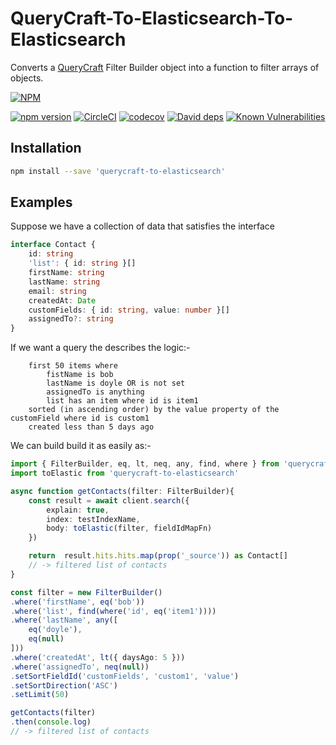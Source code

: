 # QueryCraft-To-Elasticsearch-To-Elasticsearch
Converts a [QueryCraft](https://github.com/BeameryHQ/QueryCraft) Filter Builder object into a function to filter arrays of objects.


[![NPM](https://nodei.co/npm/querycraft-to-elasticsearch.png)](https://npmjs.org/package/querycraft-to-elasticsearch)

[![npm version](https://badge.fury.io/js/querycraft-to-elasticsearch.svg)](https://badge.fury.io/js/querycraft-to-elasticsearch)
[![CircleCI](https://circleci.com/gh/BeameryHQ/QueryCraft-To-Elasticsearch.svg?style=shield)](https://circleci.com/gh/BeameryHQ/QueryCraft-To-Elasticsearch)
[![codecov](https://codecov.io/gh/BeameryHQ/QueryCraft-To-Elasticsearch/branch/master/graph/badge.svg)](https://codecov.io/gh/BeameryHQ/QueryCraft-To-Elasticsearch)
[![David deps](https://david-dm.org/BeameryHQ/QueryCraft-To-Elasticsearch.svg)](https://david-dm.org/BeameryHQ/QueryCraft-To-Elasticsearch)
[![Known Vulnerabilities](https://snyk.io/test/github/beameryhq/querycraft-to-elasticsearch/badge.svg)](https://snyk.io/test/github/beameryhq/querycraft-to-elasticsearch)

## Installation

```sh
npm install --save 'querycraft-to-elasticsearch'
```

## Examples

Suppose we have a collection of data that satisfies the interface

```ts
interface Contact {
    id: string
    'list': { id: string }[]
    firstName: string
    lastName: string
    email: string
    createdAt: Date
    customFields: { id: string, value: number }[]
    assignedTo?: string
}
```

If we want a query the describes the logic:-
```
    first 50 items where
        fistName is bob
        lastName is doyle OR is not set
        assignedTo is anything
        list has an item where id is item1
    sorted (in ascending order) by the value property of the customField where id is custom1
    created less than 5 days ago
```

We can build build it as easily as:-

```ts
import { FilterBuilder, eq, lt, neq, any, find, where } from 'querycraft'
import toElastic from 'querycraft-to-elasticsearch'

async function getContacts(filter: FilterBuilder){
    const result = await client.search({
        explain: true,
        index: testIndexName,
        body: toElastic(filter, fieldIdMapFn)
    })

    return  result.hits.hits.map(prop('_source')) as Contact[]
    // -> filtered list of contacts
}

const filter = new FilterBuilder()
.where('firstName', eq('bob'))
.where('list', find(where('id', eq('item1'))))
.where('lastName', any([
    eq('doyle'),
    eq(null)
]))
.where('createdAt', lt({ daysAgo: 5 }))
.where('assignedTo', neq(null))
.setSortFieldId('customFields', 'custom1', 'value')
.setSortDirection('ASC')
.setLimit(50)

getContacts(filter)
.then(console.log)
// -> filtered list of contacts

```
